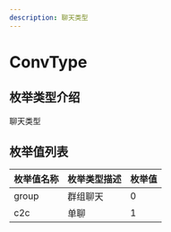 ```yaml
---
description: 聊天类型
---
```


# ConvType

## 枚举类型介绍

聊天类型

## 枚举值列表

| 枚举值名称 | 枚举类型描述 | 枚举值 |
| ----- | ------ | --- |
| group | 群组聊天   | 0   |
| c2c   | 单聊     | 1   |
